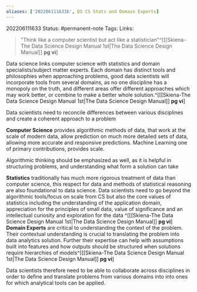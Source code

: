 ```yaml
---
aliases: ['202206111633b', DS CS Stats and Domain Experts]
---
```

202206111633
Status: #permanent-note 
Tags: 
Links:

>"Think like a computer scientist but act like a statistician"^[[[Skiena-The Data Science  Design Manual 1st|The Data Science Design Manual]] **pg vi**]

Data science links computer science with statistics and domain specialists/subject matter experts. Each domain has distinct tools and philosophies when approaching problems, good data scientists will incorporate tools from several domains, as no one discipline has a monopoly on the truth, and different areas offer different approaches which may work better, or combine to make a better whole solution.^[[[Skiena-The Data Science  Design Manual 1st|The Data Science Design Manual]] **pg vi**]

Data scientists need to reconcile differences between various disciplines and create a coherent approach to a problem

**Computer Science** provides algorithmic methods of data, that work at the scale of modern data, allow prediction on much more detailed sets of data, allowing more accurate and responsive predictions. Machine Learning one of primary contributions, provides scale. 

Algorithmic thinking should be emphasized as well, as it is helpful in structuring problems, and understanding what form a solution can take

**Statistics** traditionally has much more rigorous treatment of data than computer science, this respect for data and methods of statistical reasoning are also foundational to data science. Data scientists need to go beyond the algorithmic tools/focus on scale from CS but also the core values of statistics including the understanding of the application domain, appreciation for the principles of small data, value of significance and an intellectual curiosity and exploration for the data ^[[[Skiena-The Data Science  Design Manual 1st|The Data Science Design Manual]] **pg vi**]
**Domain Experts** are critical to understanding the context of the problem. Their contextual understanding is crucial to translating the problem into data analytics solution. Further their expertise can help with assumptions built into features and how outputs should be structured when solutions require hierarchies of models^[[[Skiena-The Data Science  Design Manual 1st|The Data Science Design Manual]] **pg vi**]

Data scientists therefore need to be able to collaborate across disciplines in order to define and translate problems from various domains into into ones for which analytical tools can be applied. 
